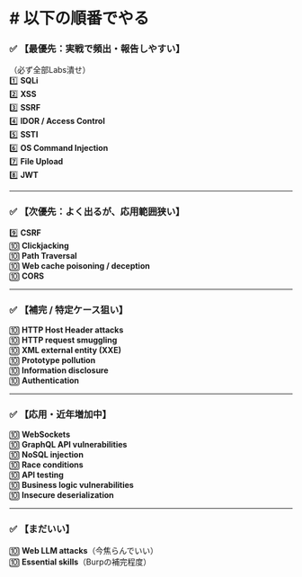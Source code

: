 # # 以下の順番でやる
### ✅ 【最優先：実戦で頻出・報告しやすい】

（必ず全部Labs潰せ）  
1️⃣ **SQLi**  
2️⃣ **XSS**  
3️⃣ **SSRF**  
4️⃣ **IDOR / Access Control**  
5️⃣ **SSTI**  
6️⃣ **OS Command Injection**  
7️⃣ **File Upload**  
8️⃣ **JWT**

---

### ✅ 【次優先：よく出るが、応用範囲狭い】

9️⃣ **CSRF**  
🔟 **Clickjacking**  
🔟 **Path Traversal**  
🔟 **Web cache poisoning / deception**  
🔟 **CORS**

---

### ✅ 【補完 / 特定ケース狙い】

🔟 **HTTP Host Header attacks**  
🔟 **HTTP request smuggling**  
🔟 **XML external entity (XXE)**  
🔟 **Prototype pollution**  
🔟 **Information disclosure**  
🔟 **Authentication**

---

### ✅ 【応用・近年増加中】

🔟 **WebSockets**  
🔟 **GraphQL API vulnerabilities**  
🔟 **NoSQL injection**  
🔟 **Race conditions**  
🔟 **API testing**  
🔟 **Business logic vulnerabilities**  
🔟 **Insecure deserialization**

---

### ✅ 【まだいい】

🔟 **Web LLM attacks**（今焦らんでいい）  
🔟 **Essential skills**（Burpの補完程度）
